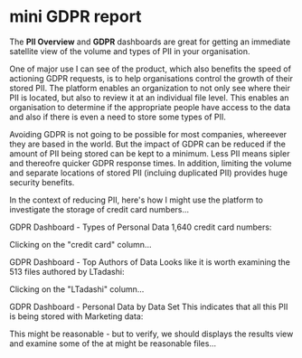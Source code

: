# mini GDPR report

The **PII Overview** and **GDPR** dashboards are great for getting an immediate satellite view of the volume and types of PII in your organisation.

One of major use I can see of the product, which also benefits the speed of actioning GDPR requests, is to help organisations  control the growth of their stored PII. The platform enables an organization to not only see where their PII is located, but also to review it at an individual file level. This enables an organisation to determine if the appropriate people have access to the data and also if there is even a need to store some types of PII. 

Avoiding GDPR is not going to be possible for most companies, whereever they are based in the world. But the impact of GDPR can be reduced if the amount of PII being stored can be kept to a minimum. Less  PII means sipler and thereofre quicker GDPR response times. In addition, limiting the volume and separate locations of stored PII (incluing duplicated PII) provides huge security benefits.

In the context of reducing PII, here's how I might use the platform to investigate the storage of credit card numbers...

GDPR Dashboard - Types of Personal Data
1,640 credit card numbers:
<image here>

Clicking on the "credit card" column...

GDPR Dashboard - Top Authors of Data
Looks like it is worth examining the 513 files authored by LTadashi:
<image here>

Clicking on the "LTadashi" column...

GDPR Dashboard - Personal Data by Data Set
This indicates that all this PII is being stored with Marketing data:
<image>

This might be reasonable - but to verify, we should displays the results view and examine some of the at might be reasonable 
files...

<image>





